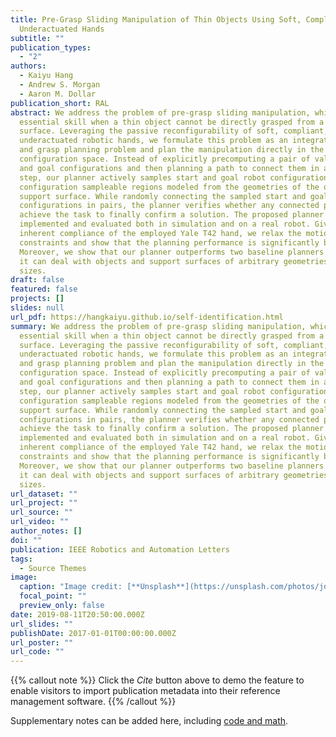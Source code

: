 ```yaml
---
title: Pre-Grasp Sliding Manipulation of Thin Objects Using Soft, Compliant, or
  Underactuated Hands
subtitle: ""
publication_types:
  - "2"
authors:
  - Kaiyu Hang
  - Andrew S. Morgan
  - Aaron M. Dollar
publication_short: RAL
abstract: We address the problem of pre-grasp sliding manipulation, which is an
  essential skill when a thin object cannot be directly grasped from a flat
  surface. Leveraging the passive reconfigurability of soft, compliant, or
  underactuated robotic hands, we formulate this problem as an integrated motion
  and grasp planning problem and plan the manipulation directly in the robot
  configuration space. Instead of explicitly precomputing a pair of valid start
  and goal configurations and then planning a path to connect them in a separate
  step, our planner actively samples start and goal robot configurations from
  configuration sampleable regions modeled from the geometries of the object and
  support surface. While randomly connecting the sampled start and goal
  configurations in pairs, the planner verifies whether any connected pair can
  achieve the task to finally confirm a solution. The proposed planner is
  implemented and evaluated both in simulation and on a real robot. Given the
  inherent compliance of the employed Yale T42 hand, we relax the motion
  constraints and show that the planning performance is significantly boosted.
  Moreover, we show that our planner outperforms two baseline planners and that
  it can deal with objects and support surfaces of arbitrary geometries and
  sizes.
draft: false
featured: false
projects: []
slides: null
url_pdf: https://hangkaiyu.github.io/self-identification.html
summary: We address the problem of pre-grasp sliding manipulation, which is an
  essential skill when a thin object cannot be directly grasped from a flat
  surface. Leveraging the passive reconfigurability of soft, compliant, or
  underactuated robotic hands, we formulate this problem as an integrated motion
  and grasp planning problem and plan the manipulation directly in the robot
  configuration space. Instead of explicitly precomputing a pair of valid start
  and goal configurations and then planning a path to connect them in a separate
  step, our planner actively samples start and goal robot configurations from
  configuration sampleable regions modeled from the geometries of the object and
  support surface. While randomly connecting the sampled start and goal
  configurations in pairs, the planner verifies whether any connected pair can
  achieve the task to finally confirm a solution. The proposed planner is
  implemented and evaluated both in simulation and on a real robot. Given the
  inherent compliance of the employed Yale T42 hand, we relax the motion
  constraints and show that the planning performance is significantly boosted.
  Moreover, we show that our planner outperforms two baseline planners and that
  it can deal with objects and support surfaces of arbitrary geometries and
  sizes.
url_dataset: ""
url_project: ""
url_source: ""
url_video: ""
author_notes: []
doi: ""
publication: IEEE Robotics and Automation Letters
tags:
  - Source Themes
image:
  caption: "Image credit: [**Unsplash**](https://unsplash.com/photos/jdD8gXaTZsc)"
  focal_point: ""
  preview_only: false
date: 2019-08-11T20:50:00.000Z
url_slides: ""
publishDate: 2017-01-01T00:00:00.000Z
url_poster: ""
url_code: ""
---
```


{{% callout note %}}
Click the _Cite_ button above to demo the feature to enable visitors to import publication metadata into their reference management software.
{{% /callout %}}

Supplementary notes can be added here, including [code and math](https://wowchemy.com/docs/content/writing-markdown-latex/).
